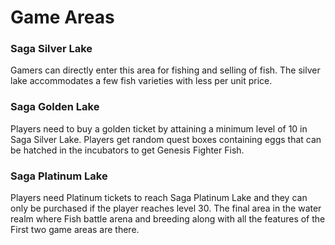 # Game Areas

### Saga Silver Lake&#x20;

Gamers can directly enter this area for fishing and selling of fish. The silver lake accommodates a few fish varieties with less per unit price.&#x20;

### Saga Golden Lake&#x20;

Players need to buy a golden ticket by attaining a minimum level of 10 in Saga Silver Lake. Players get random quest boxes containing eggs that can be hatched in the incubators to get Genesis Fighter Fish.&#x20;

### Saga Platinum Lake&#x20;

Players need Platinum tickets to reach Saga Platinum Lake and they can only be purchased if the player reaches level 30. The final area in the water realm where Fish battle arena and breeding along with all the features of the First two game areas are there.
